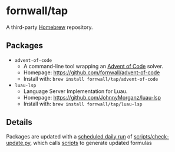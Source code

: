 # fornwall/tap
A third-party [Homebrew](https://brew.sh/) repository.

## Packages
- `advent-of-code`
  - A command-line tool wrapping an [Advent of Code](https://adventofcode.com/) solver.
  - Homepage: https://github.com/fornwall/advent-of-code
  - Install with: `brew install fornwall/tap/advent-of-code`
- `luau-lsp`
  - Language Server Implementation for Luau.
  - Homepage: https://github.com/JohnnyMorganz/luau-lsp
  - Install with: `brew install fornwall/tap/luau-lsp`

## Details
Packages are updated with a [scheduled daily run](.github/workflows/scheduled.yml) of [scripts/check-update.py](scripts/check-update.py), which calls [scripts](scripts/) to generate updated formulas 
